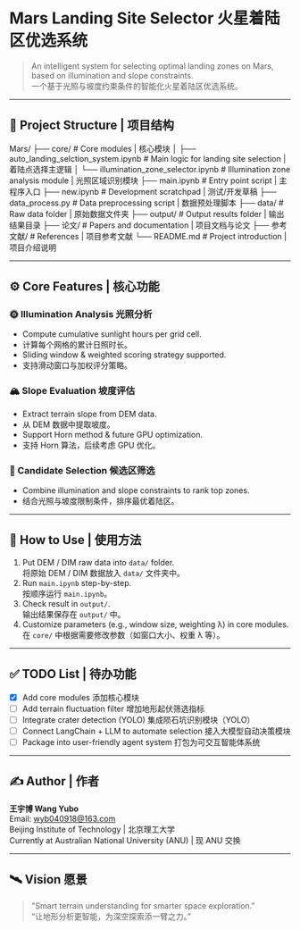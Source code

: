 # Mars Landing Site Selector 火星着陆区优选系统

> An intelligent system for selecting optimal landing zones on Mars, based on illumination and slope constraints.  
> 一个基于光照与坡度约束条件的智能化火星着陆区优选系统。

---

## 📁 Project Structure | 项目结构
Mars/
├── core/ # Core modules | 核心模块
│ ├── auto_landing_selction_system.ipynb # Main logic for landing site selection | 着陆点选择主逻辑
│ └── illumination_zone_selector.ipynb # Illumination zone analysis module | 光照区域识别模块
├── main.ipynb # Entry point script | 主程序入口
├── new.ipynb # Development scratchpad | 测试/开发草稿
├── data_process.py # Data preprocessing script | 数据预处理脚本
├── data/ # Raw data folder | 原始数据文件夹
├── output/ # Output results folder | 输出结果目录
├── 论文/ # Papers and documentation | 项目文档与论文
├── 参考文献/ # References | 项目参考文献
└── README.md # Project introduction | 项目介绍说明

---

## ⚙️ Core Features | 核心功能

### 🌞 Illumination Analysis 光照分析
- Compute cumulative sunlight hours per grid cell.
- 计算每个网格的累计日照时长。
- Sliding window & weighted scoring strategy supported.
- 支持滑动窗口与加权评分策略。

### 🏔 Slope Evaluation 坡度评估
- Extract terrain slope from DEM data.
- 从 DEM 数据中提取坡度。
- Support Horn method & future GPU optimization.
- 支持 Horn 算法，后续考虑 GPU 优化。

### 🧠 Candidate Selection 候选区筛选
- Combine illumination and slope constraints to rank top zones.
- 结合光照与坡度限制条件，排序最优着陆区。

---

## 🚀 How to Use | 使用方法

1. Put DEM / DIM raw data into `data/` folder.  
   将原始 DEM / DIM 数据放入 `data/` 文件夹中。
2. Run `main.ipynb` step-by-step.  
   按顺序运行 `main.ipynb`。
3. Check result in `output/`.  
   输出结果保存在 `output/` 中。
4. Customize parameters (e.g., window size, weighting λ) in core modules.  
   在 `core/` 中根据需要修改参数（如窗口大小、权重 λ 等）。

---

## ✅ TODO List | 待办功能

- [x] Add core modules 添加核心模块
- [ ] Add terrain fluctuation filter 增加地形起伏筛选指标
- [ ] Integrate crater detection (YOLO) 集成陨石坑识别模块（YOLO）
- [ ] Connect LangChain + LLM to automate selection 接入大模型自动决策模块
- [ ] Package into user-friendly agent system 打包为可交互智能体系统

---

## ✍️ Author | 作者

**王宇博 Wang Yubo**  
Email: wyb040918@163.com  
Beijing Institute of Technology | 北京理工大学  
Currently at Australian National University (ANU) | 现 ANU 交换

---

## 🛰 Vision 愿景

> "Smart terrain understanding for smarter space exploration."  
> “让地形分析更智能，为深空探索添一臂之力。”

